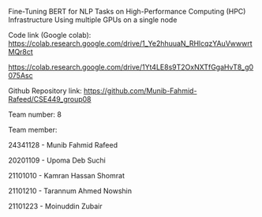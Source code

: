 
Fine-Tuning BERT for NLP Tasks on High-Performance Computing (HPC) Infrastructure Using multiple GPUs on a single node

Code link (Google colab):
https://colab.research.google.com/drive/1_Ye2hhuuaN_RHlcqzYAuVwwwrtMQr8ct 

https://colab.research.google.com/drive/1Yt4LE8s9T2OxNXTfGgaHvT8_g0075Asc

Github Repository link:
https://github.com/Munib-Fahmid-Rafeed/CSE449_group08

Team number:
8

Team member:

24341128 - Munib Fahmid Rafeed

20201109 - Upoma Deb Suchi

21101010 - Kamran Hassan Shomrat

21101210 - Tarannum Ahmed Nowshin

21101223 - Moinuddin Zubair

